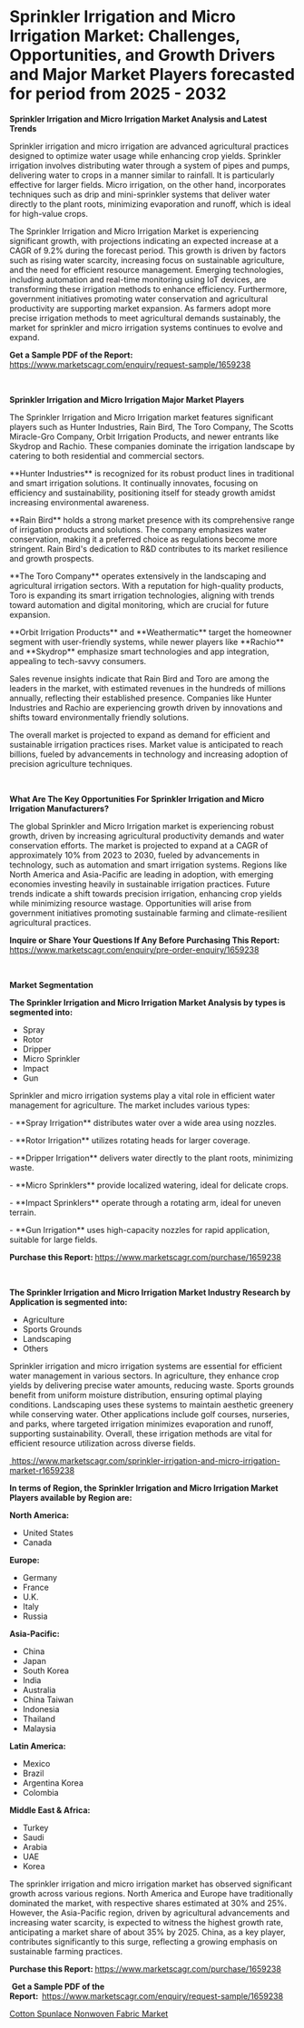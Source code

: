 <p><h1>Sprinkler Irrigation and Micro Irrigation Market: Challenges, Opportunities, and Growth Drivers and Major Market Players forecasted for period from 2025 - 2032</h1></p><p><strong>Sprinkler Irrigation and Micro Irrigation Market Analysis and Latest Trends</strong></p>
<p><p>Sprinkler irrigation and micro irrigation are advanced agricultural practices designed to optimize water usage while enhancing crop yields. Sprinkler irrigation involves distributing water through a system of pipes and pumps, delivering water to crops in a manner similar to rainfall. It is particularly effective for larger fields. Micro irrigation, on the other hand, incorporates techniques such as drip and mini-sprinkler systems that deliver water directly to the plant roots, minimizing evaporation and runoff, which is ideal for high-value crops.</p><p>The Sprinkler Irrigation and Micro Irrigation Market is experiencing significant growth, with projections indicating an expected increase at a CAGR of 9.2% during the forecast period. This growth is driven by factors such as rising water scarcity, increasing focus on sustainable agriculture, and the need for efficient resource management. Emerging technologies, including automation and real-time monitoring using IoT devices, are transforming these irrigation methods to enhance efficiency. Furthermore, government initiatives promoting water conservation and agricultural productivity are supporting market expansion. As farmers adopt more precise irrigation methods to meet agricultural demands sustainably, the market for sprinkler and micro irrigation systems continues to evolve and expand.</p></p>
<p><strong>Get a Sample PDF of the Report:&nbsp;</strong> <a href="https://www.marketscagr.com/enquiry/request-sample/1659238?utm_campaign=2317&utm_medium=2&utm_source=Github&utm_content=ia&utm_term=23032025&utm_id=sprinkler-irrigation-and-micro-irrigation">https://www.marketscagr.com/enquiry/request-sample/1659238</a></p>
<p>&nbsp;</p>
<p><strong>Sprinkler Irrigation and Micro Irrigation Major Market Players</strong></p>
<p><p>The Sprinkler Irrigation and Micro Irrigation market features significant players such as Hunter Industries, Rain Bird, The Toro Company, The Scotts Miracle-Gro Company, Orbit Irrigation Products, and newer entrants like Skydrop and Rachio. These companies dominate the irrigation landscape by catering to both residential and commercial sectors.</p><p>**Hunter Industries** is recognized for its robust product lines in traditional and smart irrigation solutions. It continually innovates, focusing on efficiency and sustainability, positioning itself for steady growth amidst increasing environmental awareness.</p><p>**Rain Bird** holds a strong market presence with its comprehensive range of irrigation products and solutions. The company emphasizes water conservation, making it a preferred choice as regulations become more stringent. Rain Bird's dedication to R&D contributes to its market resilience and growth prospects.</p><p>**The Toro Company** operates extensively in the landscaping and agricultural irrigation sectors. With a reputation for high-quality products, Toro is expanding its smart irrigation technologies, aligning with trends toward automation and digital monitoring, which are crucial for future expansion.</p><p>**Orbit Irrigation Products** and **Weathermatic** target the homeowner segment with user-friendly systems, while newer players like **Rachio** and **Skydrop** emphasize smart technologies and app integration, appealing to tech-savvy consumers.</p><p>Sales revenue insights indicate that Rain Bird and Toro are among the leaders in the market, with estimated revenues in the hundreds of millions annually, reflecting their established presence. Companies like Hunter Industries and Rachio are experiencing growth driven by innovations and shifts toward environmentally friendly solutions.</p><p>The overall market is projected to expand as demand for efficient and sustainable irrigation practices rises. Market value is anticipated to reach billions, fueled by advancements in technology and increasing adoption of precision agriculture techniques.</p></p>
<p>&nbsp;</p>
<p><strong>What Are The Key Opportunities For Sprinkler Irrigation and Micro Irrigation Manufacturers?</strong></p>
<p><p>The global Sprinkler and Micro Irrigation market is experiencing robust growth, driven by increasing agricultural productivity demands and water conservation efforts. The market is projected to expand at a CAGR of approximately 10% from 2023 to 2030, fueled by advancements in technology, such as automation and smart irrigation systems. Regions like North America and Asia-Pacific are leading in adoption, with emerging economies investing heavily in sustainable irrigation practices. Future trends indicate a shift towards precision irrigation, enhancing crop yields while minimizing resource wastage. Opportunities will arise from government initiatives promoting sustainable farming and climate-resilient agricultural practices.</p></p>
<p><strong>Inquire or Share Your Questions If Any Before Purchasing This Report:</strong> <a href="https://www.marketscagr.com/enquiry/pre-order-enquiry/1659238?utm_campaign=2317&utm_medium=2&utm_source=Github&utm_content=ia&utm_term=23032025&utm_id=sprinkler-irrigation-and-micro-irrigation">https://www.marketscagr.com/enquiry/pre-order-enquiry/1659238</a></p>
<p>&nbsp;</p>
<p><strong>Market Segmentation</strong></p>
<p><strong>The Sprinkler Irrigation and Micro Irrigation Market Analysis by types is segmented into:</strong></p>
<p><ul><li>Spray</li><li>Rotor</li><li>Dripper</li><li>Micro Sprinkler</li><li>Impact</li><li>Gun</li></ul></p>
<p><p>Sprinkler and micro irrigation systems play a vital role in efficient water management for agriculture. The market includes various types: </p><p>- **Spray Irrigation** distributes water over a wide area using nozzles.</p><p>- **Rotor Irrigation** utilizes rotating heads for larger coverage.</p><p>- **Dripper Irrigation** delivers water directly to the plant roots, minimizing waste.</p><p>- **Micro Sprinklers** provide localized watering, ideal for delicate crops.</p><p>- **Impact Sprinklers** operate through a rotating arm, ideal for uneven terrain.</p><p>- **Gun Irrigation** uses high-capacity nozzles for rapid application, suitable for large fields.</p></p>
<p><strong>Purchase this Report:&nbsp;</strong><a href="https://www.marketscagr.com/purchase/1659238?utm_campaign=2317&utm_medium=2&utm_source=Github&utm_content=ia&utm_term=23032025&utm_id=sprinkler-irrigation-and-micro-irrigation">https://www.marketscagr.com/purchase/1659238</a></p>
<p>&nbsp;</p>
<p><strong>The Sprinkler Irrigation and Micro Irrigation Market Industry Research by Application is segmented into:</strong></p>
<p><ul><li>Agriculture</li><li>Sports Grounds</li><li>Landscaping</li><li>Others</li></ul></p>
<p><p>Sprinkler irrigation and micro irrigation systems are essential for efficient water management in various sectors. In agriculture, they enhance crop yields by delivering precise water amounts, reducing waste. Sports grounds benefit from uniform moisture distribution, ensuring optimal playing conditions. Landscaping uses these systems to maintain aesthetic greenery while conserving water. Other applications include golf courses, nurseries, and parks, where targeted irrigation minimizes evaporation and runoff, supporting sustainability. Overall, these irrigation methods are vital for efficient resource utilization across diverse fields.</p></p>
<p><a href="https://www.marketscagr.com/sprinkler-irrigation-and-micro-irrigation-market-r1659238?utm_campaign=2317&utm_medium=2&utm_source=Github&utm_content=ia&utm_term=23032025&utm_id=sprinkler-irrigation-and-micro-irrigation">&nbsp;https://www.marketscagr.com/sprinkler-irrigation-and-micro-irrigation-market-r1659238</a></p>
<p><strong>In terms of Region, the Sprinkler Irrigation and Micro Irrigation Market Players available by Region are:</strong></p>
<p>
    <p> <strong> North America: </strong>
        <ul>
            <li>United States</li>
            <li>Canada</li>
        </ul>
        </p> 
    <p> <strong> Europe: </strong>
        <ul>
            <li>Germany</li>
            <li>France</li>
            <li>U.K.</li>
            <li>Italy</li>
            <li>Russia</li>
        </ul>
        </p> 
    <p> <strong> Asia-Pacific: </strong>
        <ul>
            <li>China</li>
            <li>Japan</li>
            <li>South Korea</li>
            <li>India</li>
            <li>Australia</li>
            <li>China Taiwan</li>
            <li>Indonesia</li>
            <li>Thailand</li>
            <li>Malaysia</li>
        </ul>
        </p> 
    <p> <strong> Latin America: </strong>
        <ul>
            <li>Mexico</li>
            <li>Brazil</li>
            <li>Argentina Korea</li>
            <li>Colombia</li>
        </ul>
        </p> 
    <p> <strong> Middle East & Africa: </strong>
        <ul>
            <li>Turkey</li>
            <li>Saudi</li>
            <li>Arabia</li>
            <li>UAE</li>
            <li>Korea</li>
        </ul>
    </p>
    </p>
<p><p>The sprinkler irrigation and micro irrigation market has observed significant growth across various regions. North America and Europe have traditionally dominated the market, with respective shares estimated at 30% and 25%. However, the Asia-Pacific region, driven by agricultural advancements and increasing water scarcity, is expected to witness the highest growth rate, anticipating a market share of about 35% by 2025. China, as a key player, contributes significantly to this surge, reflecting a growing emphasis on sustainable farming practices.</p></p>
<p><strong>Purchase this Report: </strong><a href="https://www.marketscagr.com/purchase/1659238?utm_campaign=2317&utm_medium=2&utm_source=Github&utm_content=ia&utm_term=23032025&utm_id=sprinkler-irrigation-and-micro-irrigation">https://www.marketscagr.com/purchase/1659238</a></p>
<p>&nbsp;<strong>Get a Sample PDF of the Report:&nbsp;&nbsp;</strong><a href="https://www.marketscagr.com/enquiry/request-sample/1659238?utm_campaign=2317&utm_medium=2&utm_source=Github&utm_content=ia&utm_term=23032025&utm_id=sprinkler-irrigation-and-micro-irrigation">https://www.marketscagr.com/enquiry/request-sample/1659238</a></p>
<p><strong></strong></p>
<p><p><a href="https://github.com/rodinayygacklezi/Market-Research-Report-List-1/blob/main/cotton-spunlace-nonwoven-fabric-market.md?utm_campaign=2317&utm_medium=2&utm_source=Github&utm_content=ia&utm_term=23032025&utm_id=sprinkler-irrigation-and-micro-irrigation">Cotton Spunlace Nonwoven Fabric Market</a></p></p>